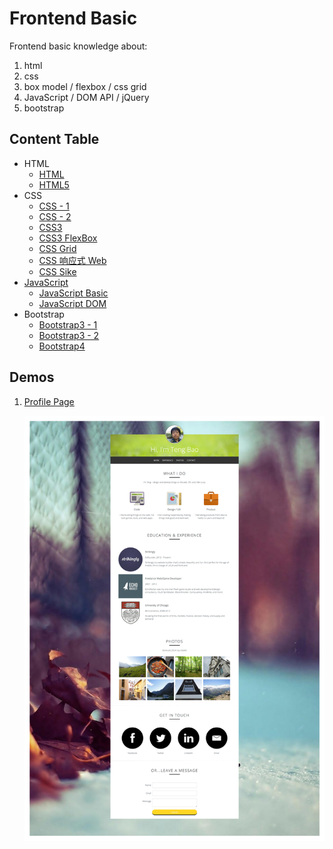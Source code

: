 # Frontend Basic

Frontend basic knowledge about:

1. html
1. css
1. box model / flexbox / css grid
1. JavaScript / DOM API / jQuery
1. bootstrap

## Content Table

* HTML
  * [HTML](notes/html.md)
  * [HTML5](notes/html5.md)
* CSS
  * [CSS - 1](notes/css-1.md)
  * [CSS - 2](notes/css-2.md)
  * [CSS3](notes/css3.md)
  * [CSS3 FlexBox](notes/css3-flexbox.md)
  * [CSS Grid](notes/css-grid.md)
  * [CSS 响应式 Web](notes/css-responsive.md)
  * [CSS Sike](notes/css-sike.md)
* [JavaScript](notes/javascript-readme.md)
  * [JavaScript Basic](notes/javascript-basic.md)
  * [JavaScript DOM](notes/javascript-dom.md)
* Bootstrap
  * [Bootstrap3 - 1](notes/bootstrap3-1.md)
  * [Bootstrap3 - 2](notes/bootstrap3-2.md)
  * [Bootstrap4](notes/bootstrap4.md)

## Demos

1. [Profile Page](http://baurine.github.io/sike-css/)

   ![](./art/css-profile-page.png)
